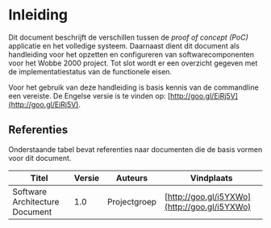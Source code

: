 # Inleiding

Dit document beschrijft de verschillen tussen de _proof of concept (PoC)_ applicatie en het
volledige systeem. Daarnaast dient dit document als handleiding voor het opzetten en configureren
van softwarecomponenten voor het Wobbe 2000 project. Tot slot wordt er een overzicht gegeven met de
implementatiestatus van de functionele eisen.

Voor het gebruik van deze handleiding is basis kennis van de commandline een vereiste. De Engelse versie is te vinden op: [http://goo.gl/EiRj5V](http://goo.gl/EiRj5V).

## Referenties
Onderstaande tabel bevat referenties naar documenten die de basis vormen voor dit document.

| Titel                          | Versie | Auteurs      | Vindplaats                                   |
|--------------------------------|--------|--------------|----------------------------------------------|
| Software Architecture Document | 1.0    | Projectgroep | [http://goo.gl/i5YXWo](http://goo.gl/i5YXWo) |

